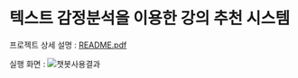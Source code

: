 # 텍스트 감정분석을 이용한 강의 추천 시스템

프로젝트 상세 설명 : [README.pdf](https://github.com/jiParkyoung/LectureRecommendation/blob/main/README.pdf)

실행 화면 : ![챗봇사용결과](https://github.com/jiParkyoung/LectureRecommendation/assets/49358663/54936830-bbaa-476a-b478-636574d6a592)
